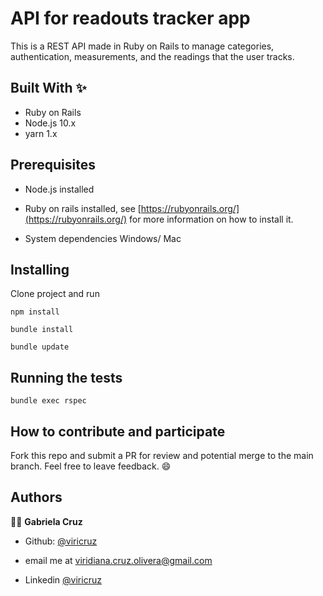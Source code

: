 # API for readouts tracker app

This is a REST API made in Ruby on Rails to manage categories, authentication, measurements, and the readings that the user tracks.

## Built With ✨

- Ruby on Rails
- Node.js 10.x
- yarn 1.x


## Prerequisites
* Node.js installed
* Ruby on rails installed, see [https://rubyonrails.org/](https://rubyonrails.org/) for more information on how to install it.

* System dependencies
Windows/ Mac


## Installing
Clone project and run

`npm install`

`bundle install`

`bundle update`

## Running the tests
`bundle exec rspec`


## How to contribute and participate
Fork this repo and submit a PR for review and potential merge to the main branch. Feel free to leave feedback. :smile:

## Authors

👨‍💻 **Gabriela Cruz**

- Github: [@viricruz](https://github.com/viricruz)

- email me at viridiana.cruz.olivera@gmail.com

- Linkedin [@viricruz](https://www.linkedin.com/in/viricruz/)
